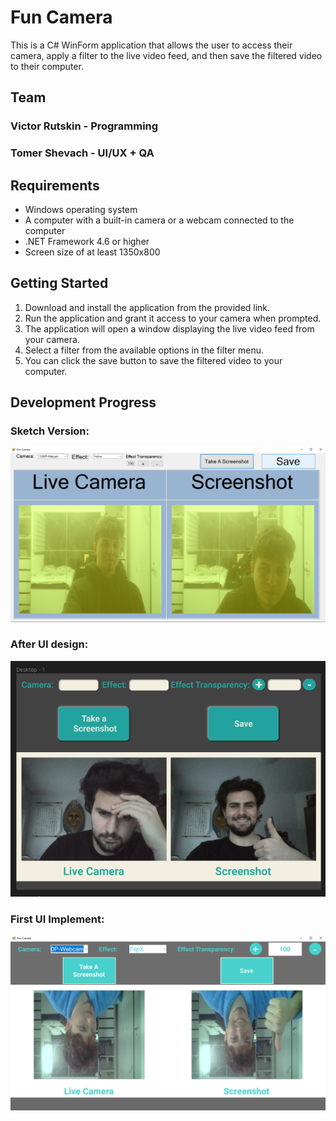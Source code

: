 # Fun Camera
This is a C# WinForm application that allows the user to access their camera, apply a filter to the live video feed, and then save the filtered video to their computer.
 
## Team
### Victor Rutskin - Programming
### Tomer Shevach - UI/UX + QA

## Requirements
- Windows operating system
- A computer with a built-in camera or a webcam connected to the computer
- .NET Framework 4.6 or higher
- Screen size of at least 1350x800

## Getting Started
1. Download and install the application from the provided link.
2. Run the application and grant it access to your camera when prompted.
3. The application will open a window displaying the live video feed from your camera.
4. Select a filter from the available options in the filter menu.
5. You can click the save button to save the filtered video to your computer.

## Development Progress
### Sketch Version:
![alt text](https://github.com/lashaka/Fun-Camera/blob/main/ImagesForGithub/Before_UI_UX_Design.png)
### After UI design:
![alt text](https://github.com/lashaka/Fun-Camera/blob/main/ImagesForGithub/After_UI_UX_Design.png)
### First UI Implement:
![alt text](https://github.com/lashaka/Fun-Camera/blob/main/ImagesForGithub/First_Design_after_UI_Implementing.png)
